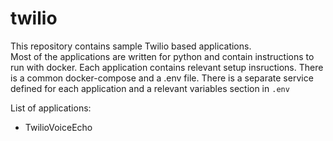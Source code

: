 # twilio
This  repository contains sample Twilio based applications.  
Most of the  applications are written for python and contain instructions to run with docker.
Each application contains relevant setup insructions.
There is a common docker-compose and a .env file. There is a separate service defined for each application and a relevant variables section in `.env`

List of applications:
- TwilioVoiceEcho
